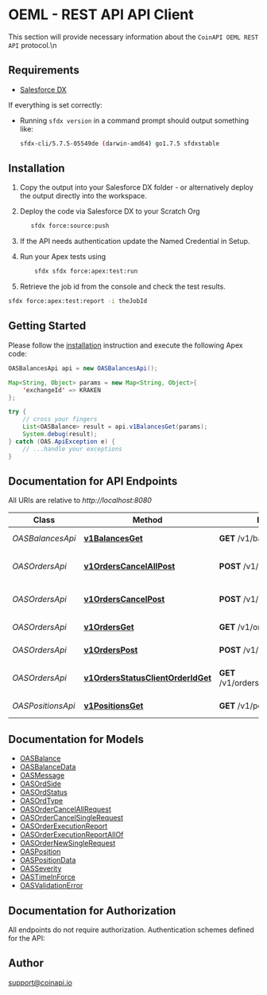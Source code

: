 # OEML - REST API API Client


This section will provide necessary information about the `CoinAPI OEML REST API` protocol.\n

## Requirements

- [Salesforce DX](https://www.salesforce.com/products/platform/products/salesforce-dx/)

If everything is set correctly:

- Running `sfdx version` in a command prompt should output something like:

  ```bash
  sfdx-cli/5.7.5-05549de (darwin-amd64) go1.7.5 sfdxstable
  ```

## Installation

1. Copy the output into your Salesforce DX folder - or alternatively deploy the output directly into the workspace.
2. Deploy the code via Salesforce DX to your Scratch Org

   ```bash
      sfdx force:source:push
   ```

3. If the API needs authentication update the Named Credential in Setup.
4. Run your Apex tests using

   ```bash
       sfdx sfdx force:apex:test:run
   ```

5. Retrieve the job id from the console and check the test results.

  ```bash
  sfdx force:apex:test:report -i theJobId
  ```

## Getting Started

Please follow the [installation](#installation) instruction and execute the following Apex code:

```java
OASBalancesApi api = new OASBalancesApi();

Map<String, Object> params = new Map<String, Object>{
    'exchangeId' => KRAKEN
};

try {
    // cross your fingers
    List<OASBalance> result = api.v1BalancesGet(params);
    System.debug(result);
} catch (OAS.ApiException e) {
    // ...handle your exceptions
}
```

## Documentation for API Endpoints

All URIs are relative to *http://localhost:8080*

Class | Method | HTTP request | Description
------------ | ------------- | ------------- | -------------
*OASBalancesApi* | [**v1BalancesGet**](OASBalancesApi.md#v1BalancesGet) | **GET** /v1/balances | Get balances
*OASOrdersApi* | [**v1OrdersCancelAllPost**](OASOrdersApi.md#v1OrdersCancelAllPost) | **POST** /v1/orders/cancel/all | Cancel all orders request
*OASOrdersApi* | [**v1OrdersCancelPost**](OASOrdersApi.md#v1OrdersCancelPost) | **POST** /v1/orders/cancel | Cancel order request
*OASOrdersApi* | [**v1OrdersGet**](OASOrdersApi.md#v1OrdersGet) | **GET** /v1/orders | Get open orders
*OASOrdersApi* | [**v1OrdersPost**](OASOrdersApi.md#v1OrdersPost) | **POST** /v1/orders | Send new order
*OASOrdersApi* | [**v1OrdersStatusClientOrderIdGet**](OASOrdersApi.md#v1OrdersStatusClientOrderIdGet) | **GET** /v1/orders/status/{client_order_id} | Get order execution report
*OASPositionsApi* | [**v1PositionsGet**](OASPositionsApi.md#v1PositionsGet) | **GET** /v1/positions | Get open positions


## Documentation for Models

 - [OASBalance](OASBalance.md)
 - [OASBalanceData](OASBalanceData.md)
 - [OASMessage](OASMessage.md)
 - [OASOrdSide](OASOrdSide.md)
 - [OASOrdStatus](OASOrdStatus.md)
 - [OASOrdType](OASOrdType.md)
 - [OASOrderCancelAllRequest](OASOrderCancelAllRequest.md)
 - [OASOrderCancelSingleRequest](OASOrderCancelSingleRequest.md)
 - [OASOrderExecutionReport](OASOrderExecutionReport.md)
 - [OASOrderExecutionReportAllOf](OASOrderExecutionReportAllOf.md)
 - [OASOrderNewSingleRequest](OASOrderNewSingleRequest.md)
 - [OASPosition](OASPosition.md)
 - [OASPositionData](OASPositionData.md)
 - [OASSeverity](OASSeverity.md)
 - [OASTimeInForce](OASTimeInForce.md)
 - [OASValidationError](OASValidationError.md)


## Documentation for Authorization

All endpoints do not require authorization.
Authentication schemes defined for the API:

## Author

support@coinapi.io

